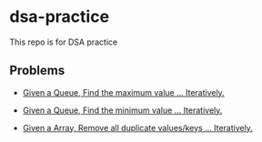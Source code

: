 # dsa-practice
This repo is for DSA practice

## Problems
- [Given a Queue, Find the maximum value ... Iteratively.](code-challenges/queues/max-val-iterative/README.md)
- [Given a Queue, Find the minimum value ... Iteratively.](code-challenges/queues/min-val-iterative/README.md)

- [Given a Array, Remove all duplicate values/keys ... Iteratively.](code-challenges/arrays/remove-dups/README.md)

